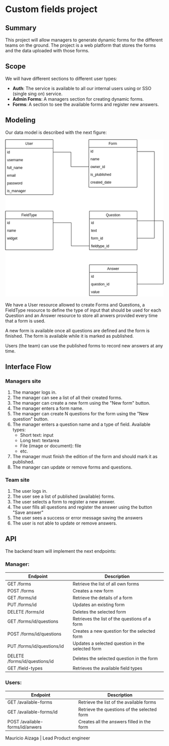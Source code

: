 
# Custom fields project

## Summary
This project will allow managers to generate dynamic forms for the different teams on the ground. The project is a web platform that stores the forms and the data uploaded with those forms.

## Scope
We will have different sections to different user types:

* **Auth**: The service is available to all our internal users using or SSO (single sing on) service.
* **Admin Forms**: A managers section for creating dynamic forms.
* **Forms**: A section to see the available forms and register new answers.

## Modeling
Our data model is described with the next figure:

![Database model](imgs/db.png "Database model")

We have a User resource allowed to create Forms and Questions, a FieldType resource to define the type of input that should be used for each Question and an Answer resource to store all anwers provided every time that a form is used.

A new form is available once all questions are defined and the form is finished. The form is available while it is marked as published.

Users (the team) can use the published forms to record new answers at any time.

## Interface Flow
### Managers site
1. The manager logs in.
2. The manager can see a list of all their created forms.
3. The manager can create a new form using the "New form" button.
4. The manager enters a form name.
5. The manager can create N questions for the form using the "New question" button.
6. The manager enters a question name and a type of field.
    Available types:
    * Short text: input
    * Long text: textarea
    * File (image or document): file
    * etc.
7. The manager must finish the edition of the form and should mark it as published.
8. The manager can update or remove forms and questions.

### Team site
1. The user logs in.
2. The user see a list of published (available) forms.
3. The user selects a form to register a new answer.
4. The user fills all questions and register the answer using the button "Save answer"
5. The user sees a success or error message saving the answers
6. The user is not able to update or remove answers.

## API
The backend team will implement the next endpoints: 

### Manager:
| Endpoint | Description |
|---|---|
| GET /forms | Retrieve the list of all own forms |
| POST /forms | Creates a new form |
| GET /forms/id | Retrieve the details of a form |
| PUT /forms/id | Updates an existing form |
| DELETE /forms/id | Deletes the selected form |
| GET /forms/id/questions | Retrieves the list of the questions of a form |
| POST /forms/id/questions | Creates a new question for the selected form |
| PUT /forms/id/questions/id | Updates a selected question in the selected form |
| DELETE /forms/id/questions/id | Deletes the selected question in the form |
| GET /field-types | Retrieves the available field types |

### Users:
| Endpoint | Description |
|---|---|
| GET /available-forms | Retrieve the list of the available forms |
| GET /available-forms/id | Retrieve the questions of the selected form |
| POST /available-forms/id/anwers | Creates all the answers filled in the form |



Mauricio Aizaga | Lead Product engineer